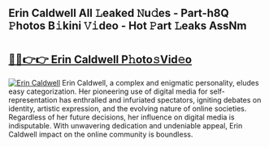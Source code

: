 ## Erin Caldwell All 𝙻eaked 𝙽u𝚍es - Part-h8Q 𝙿hotos B𝚒kini 𝚅𝚒deo - Hot 𝙿art 𝙻eaks AssNm

# <h2><a href="http://ld6cf0.urlbe.top/?page=Erin+Caldwell">🔗🔗👉👉 Erin Caldwell P𝚑oto𝚜Vid𝚎o</a></h2>

[![Erin Caldwell](https://i.imgur.com/eBuTRDB.gif)](http://ld6cf0.urlbe.top/?page=Erin+Caldwell)
Erin Caldwell, a complex and enigmatic personality, eludes easy categorization. Her pioneering use of digital media for self-representation has enthralled and infuriated spectators, igniting debates on identity, artistic expression, and the evolving nature of online societies. Regardless of her future decisions, her influence on digital media is indisputable. With unwavering dedication and undeniable appeal, Erin Caldwell impact on the online community is boundless.
